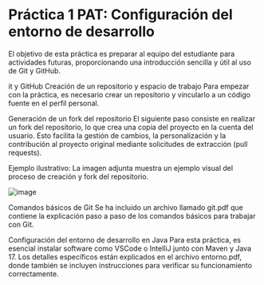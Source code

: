 # Práctica 1 PAT: Configuración del entorno de desarrollo

El objetivo de esta práctica es preparar al equipo del estudiante para actividades futuras, proporcionando una introducción sencilla y útil al uso de Git y GitHub.

it y GitHub
Creación de un repositorio y espacio de trabajo
Para empezar con la práctica, es necesario crear un repositorio y vincularlo a un código fuente en el perfil personal.

Generación de un fork del repositorio
El siguiente paso consiste en realizar un fork del repositorio, lo que crea una copia del proyecto en la cuenta del usuario. Esto facilita la gestión de cambios, la personalización y la contribución al proyecto original mediante solicitudes de extracción (pull requests).

Ejemplo ilustrativo:
La imagen adjunta muestra un ejemplo visual del proceso de creación y fork del repositorio.

![image](https://github.com/user-attachments/assets/ef4d51db-9a60-4052-896a-b3c14829f472)

Comandos básicos de Git
Se ha incluido un archivo llamado git.pdf que contiene la explicación paso a paso de los comandos básicos para trabajar con Git.

Configuración del entorno de desarrollo en Java
Para esta práctica, es esencial instalar software como VSCode o IntelliJ junto con Maven y Java 17. Los detalles específicos están explicados en el archivo entorno.pdf, donde también se incluyen instrucciones para verificar su funcionamiento correctamente.

